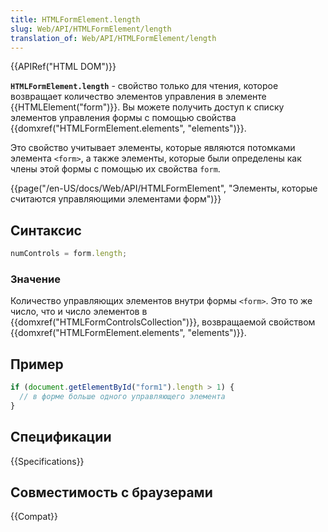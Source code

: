 ```yaml
---
title: HTMLFormElement.length
slug: Web/API/HTMLFormElement/length
translation_of: Web/API/HTMLFormElement/length
---
```


{{APIRef("HTML DOM")}}

**`HTMLFormElement.length`** - свойство только для чтения, которое возвращает количество элементов управления в элементе {{HTMLElement("form")}}. Вы можете получить доступ к списку элементов управления формы с помощью свойства {{domxref("HTMLFormElement.elements", "elements")}}.

Это свойство учитывает элементы, которые являются потомками элемента `<form>`, а также элементы, которые были определены как члены этой формы с помощью их свойства `form`.

{{page("/en-US/docs/Web/API/HTMLFormElement", "Элементы, которые считаются управляющими элементами форм")}}

## Синтаксис

```js
numControls = form.length;
```

### Значение

Количество управляющих элементов внутри формы `<form>`. Это то же число, что и число элементов в {{domxref("HTMLFormControlsCollection")}}, возвращаемой свойством {{domxref("HTMLFormElement.elements", "elements")}}.

## Пример

```js
if (document.getElementById("form1").length > 1) {
  // в форме больше одного управляющего элемента
}
```

## Спецификации

{{Specifications}}

## Совместимость с браузерами

{{Compat}}
